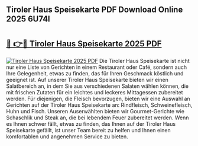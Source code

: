 ## Tiroler Haus Speisekarte PDF Download Online 2025 6U74l

# <h2><a href="http://gce5kh.nevu.top/?p=Tiroler+Haus+Speisekarte">🔗 👉🔴 Tiroler Haus Speisekarte 2025 PDF</a></h2>

[![Tiroler Haus Speisekarte 2025 PDF](https://i.imgur.com/dBaPXMq.png)](http://gce5kh.nevu.top/?p=Tiroler+Haus+Speisekarte)
Die Tiroler Haus Speisekarte ist nicht nur eine Liste von Gerichten in einem Restaurant oder Café, sondern auch Ihre Gelegenheit, etwas zu finden, das für Ihren Geschmack köstlich und geeignet ist. Auf unserer Tiroler Haus Speisekarte bieten wir einen Salatbereich an, in dem Sie aus verschiedenen Salaten wählen können, die mit frischen Zutaten für ein leichtes und leckeres Mittagessen zubereitet werden. Für diejenigen, die Fleisch bevorzugen, bieten wir eine Auswahl an Gerichten auf der Tiroler Haus Speisekarte an: Rindfleisch, Schweinefleisch, Huhn und Fisch. Unseren Auserwählten bieten wir Gourmet-Gerichte wie Schaschlik und Steak an, die bei lebendem Feuer zubereitet werden. Wenn es Ihnen schwer fällt, etwas zu finden, das Ihnen auf der Tiroler Haus Speisekarte gefällt, ist unser Team bereit zu helfen und Ihnen einen komfortablen und angenehmen Service zu bieten.

